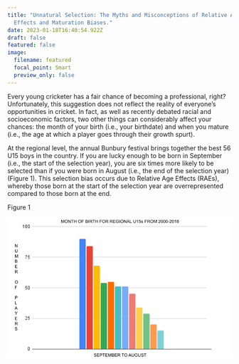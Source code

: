 ```yaml
---
title: "Unnatural Selection: The Myths and Misconceptions of Relative Age
  Effects and Maturation Biases."
date: 2023-01-18T16:40:54.922Z
draft: false
featured: false
image:
  filename: featured
  focal_point: Smart
  preview_only: false
---
```

Every young cricketer has a fair chance of becoming a professional, right? Unfortunately, this suggestion does not reflect the reality of everyone’s opportunities in cricket. In fact, as well as recently debated racial and socioeconomic factors, two other things can considerably affect your chances: the month of your birth (i.e., your birthdate) and when you mature (i.e., the age at which a player goes through their growth spurt).

At the regional level, the annual Bunbury festival brings together the best 56 U15 boys in the country. If you are lucky enough to be born in September (i.e., the start of the selection year), you are six times more likely to be selected than if you were born in August (i.e., the end of the selection year) (Figure 1). This selection bias occurs due to Relative Age Effects (RAEs), whereby those born at the start of the selection year are overrepresented compared to those born at the end.

Figure 1

![](ru15nosbymonthv2.png)